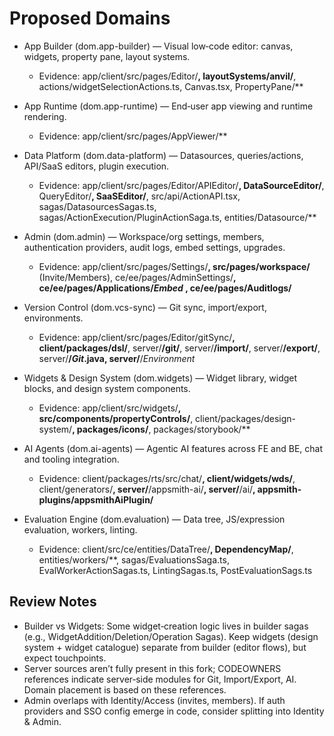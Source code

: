 # Proposed Domains

- App Builder (dom.app-builder) — Visual low‑code editor: canvas, widgets, property pane, layout systems.
  - Evidence: app/client/src/pages/Editor/**, layoutSystems/anvil/**, actions/widgetSelectionActions.ts, Canvas.tsx, PropertyPane/**

- App Runtime (dom.app-runtime) — End‑user app viewing and runtime rendering.
  - Evidence: app/client/src/pages/AppViewer/**

- Data Platform (dom.data-platform) — Datasources, queries/actions, API/SaaS editors, plugin execution.
  - Evidence: app/client/src/pages/Editor/APIEditor/**, DataSourceEditor/**, QueryEditor/**, SaaSEditor/**, src/api/ActionAPI.tsx, sagas/DatasourcesSagas.ts, sagas/ActionExecution/PluginActionSaga.ts, entities/Datasource/**

- Admin (dom.admin) — Workspace/org settings, members, authentication providers, audit logs, embed settings, upgrades.
  - Evidence: app/client/src/pages/Settings/**, src/pages/workspace/** (Invite/Members), ce/ee/pages/AdminSettings/**, ce/ee/pages/Applications/*Embed* , ce/ee/pages/Auditlogs/**

- Version Control (dom.vcs-sync) — Git sync, import/export, environments.
  - Evidence: app/client/src/pages/Editor/gitSync/**, client/packages/dsl/**, server/**/git/**, server/**/import/**, server/**/export/**, server/**/*Git*.java, server/**/*Environment*

- Widgets & Design System (dom.widgets) — Widget library, widget blocks, and design system components.
  - Evidence: app/client/src/widgets/**, src/components/propertyControls/**, client/packages/design-system/**, packages/icons/**, packages/storybook/**

- AI Agents (dom.ai-agents) — Agentic AI features across FE and BE, chat and tooling integration.
  - Evidence: client/packages/rts/src/chat/**, client/widgets/wds/**, client/generators/**, server/**/appsmith-ai/**, server/**/ai/**, appsmith-plugins/appsmithAiPlugin/**

- Evaluation Engine (dom.evaluation) — Data tree, JS/expression evaluation, workers, linting.
  - Evidence: client/src/ce/entities/DataTree/**, DependencyMap/**, entities/workers/**, sagas/EvaluationsSaga.ts, EvalWorkerActionSagas.ts, LintingSagas.ts, PostEvaluationSags.ts

## Review Notes
- Builder vs Widgets: Some widget‑creation logic lives in builder sagas (e.g., WidgetAddition/Deletion/Operation Sagas). Keep widgets (design system + widget catalogue) separate from builder (editor flows), but expect touchpoints.
- Server sources aren’t fully present in this fork; CODEOWNERS references indicate server‑side modules for Git, Import/Export, AI. Domain placement is based on these references.
- Admin overlaps with Identity/Access (invites, members). If auth providers and SSO config emerge in code, consider splitting into Identity & Admin.
